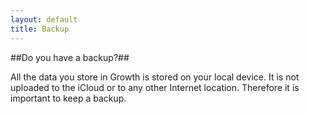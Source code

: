 ```yaml
---
layout: default
title: Backup
---
```


##Do you have a backup?##

All the data you store in Growth is stored on your local device. It is not uploaded to the iCloud or to any other Internet location. Therefore it is important to keep a backup.

